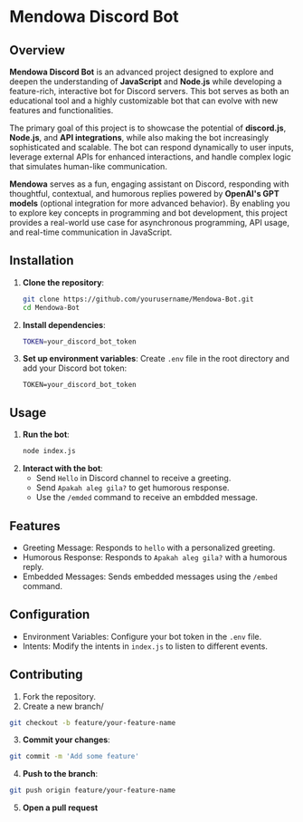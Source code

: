 # **Mendowa Discord Bot**

## **Overview**
**Mendowa Discord Bot** is an advanced project designed to explore and deepen the understanding of **JavaScript** and **Node.js** while developing a feature-rich, interactive bot for Discord servers. This bot serves as both an educational tool and a highly customizable bot that can evolve with new features and functionalities.

The primary goal of this project is to showcase the potential of **discord.js**, **Node.js**, and **API integrations**, while also making the bot increasingly sophisticated and scalable. The bot can respond dynamically to user inputs, leverage external APIs for enhanced interactions, and handle complex logic that simulates human-like communication.

**Mendowa** serves as a fun, engaging assistant on Discord, responding with thoughtful, contextual, and humorous replies powered by **OpenAI's GPT models** (optional integration for more advanced behavior). By enabling you to explore key concepts in programming and bot development, this project provides a real-world use case for asynchronous programming, API usage, and real-time communication in JavaScript.

## **Installation**

1. **Clone the repository**:
   ```sh
   git clone https://github.com/yourusername/Mendowa-Bot.git
   cd Mendowa-Bot
   ```
2. **Install dependencies**:
   ```sh
   TOKEN=your_discord_bot_token
   ```
3. **Set up environment variables**: Create `.env` file in the root directory and add your Discord bot token:
   ```.env
   TOKEN=your_discord_bot_token
   ```
## **Usage**
1. **Run the bot**:
   ```sh
   node index.js
   ```
2. **Interact with the bot**:
   - Send `Hello` in Discord channel to receive a greeting.
   - Send `Apakah aleg gila?` to get humorous response.
   - Use the `/emded` command to receive an embdded message.

## **Features**
- Greeting Message: Responds to `hello` with a personalized greeting.
- Humorous Response: Responds to `Apakah aleg gila?` with a humorous reply.
- Embedded Messages: Sends embedded messages using the `/embed` command.

## **Configuration**
- Environment Variables: Configure your bot token in the `.env` file.
- Intents: Modify the intents in `index.js` to listen to different events.

## **Contributing**
1. Fork the repository.
2. Create a new branch/

```sh
git checkout -b feature/your-feature-name
```

3. **Commit your changes**:
```sh
git commit -m 'Add some feature'
```
4. **Push to the branch**:
```sh
git push origin feature/your-feature-name
```
5. **Open a pull request**